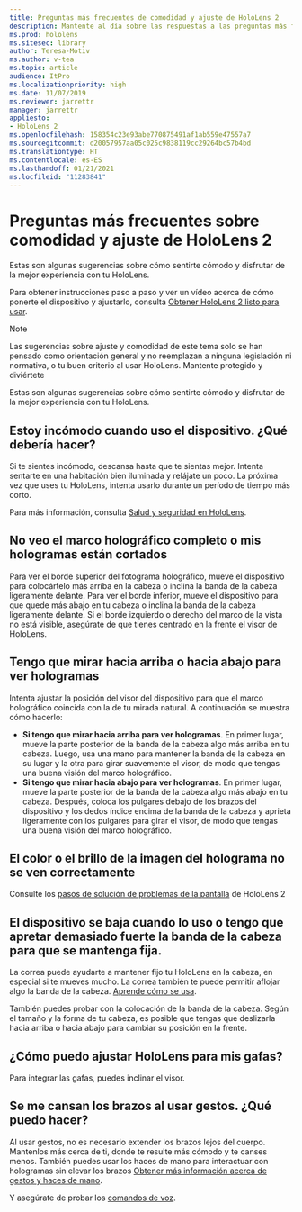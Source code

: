 ```yaml
---
title: Preguntas más frecuentes de comodidad y ajuste de HoloLens 2
description: Mantente al día sobre las respuestas a las preguntas más frecuentes sobre cómo ajustar tu HoloLens 2 y mantenerte cómodo en experiencias de realidad mixta.
ms.prod: hololens
ms.sitesec: library
author: Teresa-Motiv
ms.author: v-tea
ms.topic: article
audience: ItPro
ms.localizationpriority: high
ms.date: 11/07/2019
ms.reviewer: jarrettr
manager: jarrettr
appliesto:
- HoloLens 2
ms.openlocfilehash: 158354c23e93abe770875491af1ab559e47557a7
ms.sourcegitcommit: d20057957aa05c025c9838119cc29264bc57b4bd
ms.translationtype: HT
ms.contentlocale: es-ES
ms.lasthandoff: 01/21/2021
ms.locfileid: "11283841"
---
```

# Preguntas más frecuentes sobre comodidad y ajuste de HoloLens 2

Estas son algunas sugerencias sobre cómo sentirte cómodo y disfrutar de la mejor experiencia con tu HoloLens.

Para obtener instrucciones paso a paso y ver un vídeo acerca de cómo ponerte el dispositivo y ajustarlo, consulta [Obtener HoloLens 2 listo para usar](hololens2-setup.md).

> [!NOTE]
> Las sugerencias sobre ajuste y comodidad de este tema solo se han pensado como orientación general y no reemplazan a ninguna legislación ni normativa, o tu buen criterio al usar HoloLens. Mantente protegido y diviértete

Estas son algunas sugerencias sobre cómo sentirte cómodo y disfrutar de la mejor experiencia con tu HoloLens.

## Estoy incómodo cuando uso el dispositivo. ¿Qué debería hacer?

Si te sientes incómodo, descansa hasta que te sientas mejor. Intenta sentarte en una habitación bien iluminada y relájate un poco. La próxima vez que uses tu HoloLens, intenta usarlo durante un período de tiempo más corto.

Para más información, consulta [Salud y seguridad en HoloLens](https://go.microsoft.com/fwlink/p/?LinkId=746661).

## No veo el marco holográfico completo o mis hologramas están cortados

Para ver el borde superior del fotograma holográfico, mueve el dispositivo para colocártelo más arriba en la cabeza o inclina la banda de la cabeza ligeramente delante. Para ver el borde inferior, mueve el dispositivo para que quede más abajo en tu cabeza o inclina la banda de la cabeza ligeramente delante. Si el borde izquierdo o derecho del marco de la vista no está visible, asegúrate de que tienes centrado en la frente el visor de HoloLens.

## Tengo que mirar hacia arriba o hacia abajo para ver hologramas

Intenta ajustar la posición del visor del dispositivo para que el marco holográfico coincida con la de tu mirada natural. A continuación se muestra cómo hacerlo:

- **Si tengo que mirar hacia arriba para ver hologramas**. En primer lugar, mueve la parte posterior de la banda de la cabeza algo más arriba en tu cabeza. Luego, usa una mano para mantener la banda de la cabeza en su lugar y la otra para girar suavemente el visor, de modo que tengas una buena visión del marco holográfico.
- **Si tengo que mirar hacia abajo para ver hologramas**. En primer lugar, mueve la parte posterior de la banda de la cabeza algo más abajo en tu cabeza. Después, coloca los pulgares debajo de los brazos del dispositivo y los dedos índice encima de la banda de la cabeza y aprieta ligeramente con los pulgares para girar el visor, de modo que tengas una buena visión del marco holográfico.

## El color o el brillo de la imagen del holograma no se ven correctamente

Consulte los [pasos de solución de problemas de la pantalla](hololens2-display.md) de HoloLens 2

## El dispositivo se baja cuando lo uso o tengo que apretar demasiado fuerte la banda de la cabeza para que se mantenga fija.

La correa puede ayudarte a mantener fijo tu HoloLens en la cabeza, en especial si te mueves mucho. La correa también te puede permitir aflojar algo la banda de la cabeza. [Aprende cómo se usa](hololens2-setup.md#adjust-fit).

También puedes probar con la colocación de la banda de la cabeza. Según el tamaño y la forma de tu cabeza, es posible que tengas que deslizarla hacia arriba o hacia abajo para cambiar su posición en la frente.

## ¿Cómo puedo ajustar HoloLens para mis gafas?

Para integrar las gafas, puedes inclinar el visor.

## Se me cansan los brazos al usar gestos. ¿Qué puedo hacer?

Al usar gestos, no es necesario extender los brazos lejos del cuerpo. Mantenlos más cerca de ti, donde te resulte más cómodo y te canses menos. También puedes usar los haces de mano para interactuar con hologramas sin elevar los brazos [Obtener más información acerca de gestos y haces de mano](hololens2-basic-usage.md#the-hand-tracking-frame).

Y asegúrate de probar los [comandos de voz](hololens-cortana.md).
